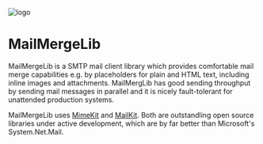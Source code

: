 ![logo](https://github.com/axuno/MailMergeLib/blob/master/MailMergeLlib.png)
# MailMergeLib
MailMergeLib is a SMTP mail client library which provides comfortable mail merge capabilities e.g. by placeholders for plain and HTML text, including inline images and attachments. MailMergLib has good sending throughput by sending mail messages in parallel and it is nicely fault-tolerant for unattended production systems.

MailMergeLib uses [MimeKit](https://github.com/jstedfast/MimeKit) and [MailKit](https://github.com/jstedfast/MailKit). Both are outstandling open source libraries under active development, which are by far better than Microsoft's System.Net.Mail.




